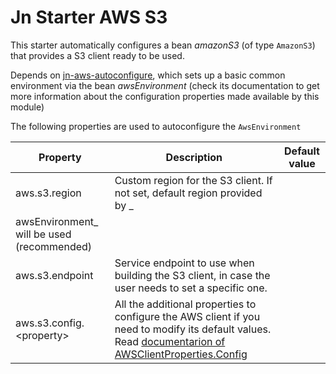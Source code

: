 # Jn Starter AWS S3

This starter automatically configures a bean _amazonS3_ (of type `AmazonS3`) that provides a S3 client ready to be used.

Depends on [jn-aws-autoconfigure](../jn-aws-autoconfigure/README.md), which sets up a basic common environment via the
bean _awsEnvironment_
(check its documentation to get more information about the configuration properties made available by this module)

The following properties are used to autoconfigure the `AwsEnvironment`

| Property               | Description                                                                | Default value  |
| ---------------------- | -------------------------------------------------------------------------- | -------------- |
| aws.s3.region | Custom region for the S3 client. If not set, default region provided by _
awsEnvironment_ will be used (recommended) | |
| aws.s3.endpoint  | Service endpoint to use when building the S3 client, in case the user needs to set a specific one.  | |
| aws.s3.config.&lt;property&gt;  |  All the additional properties to configure the AWS client if you need to modify its default values. Read [documentarion of AWSClientProperties.Config](../jn-aws-autoconfigure/README.md#awsclientproperties-helper-dto)  | |
